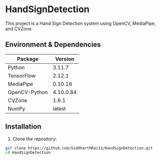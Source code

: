 # HandSignDetection

This project is a  Hand Sign Detection system using OpenCV, MediaPipe, and CVZone.

## Environment & Dependencies

| Package         | Version    |
|-----------------|------------|
| Python          | 3.11.7     |
| TensorFlow      | 2.12.1     |
| MediaPipe       | 0.10.18    |
| OpenCV-Python   | 4.10.0.84  |
| CVZone          | 1.6.1      |
| NumPy           | latest     |

## Installation

1. Clone the repository:

```bash
git clone https://github.com/SiddharthRai11/HandSignDetection.git
cd HandSignDetection
